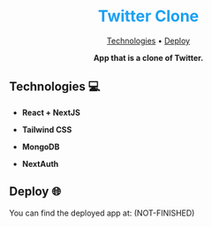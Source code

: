 <h1 align="center" style="color: #1DA1F2; font-weight: bold;">
  Twitter Clone
</h1>

<p align="center">
 <a href="#tech">Technologies</a> • 
 <a href="#deploy">Deploy</a>
</p>

<p align="center">
<b>App that is a clone of Twitter.</b>
</p>

<h2 id="tech">Technologies 💻</h2>

- **React + NextJS**

- **Tailwind CSS**

- **MongoDB**

- **NextAuth**

<h2 id="deploy">Deploy 🌐</h2>

You can find the deployed app at: (NOT-FINISHED)
